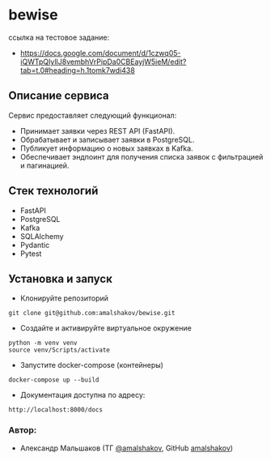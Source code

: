 # bewise

ссылка на тестовое задание:
- https://docs.google.com/document/d/1czwq05-iQWTpQIylIJ8vembhVrPipDa0CBEayjW5ieM/edit?tab=t.0#heading=h.1tomk7wdi438

## Описание сервиса

Сервис предоставляет следующий функционал:
- Принимает заявки через REST API (FastAPI).
- Обрабатывает и записывает заявки в PostgreSQL.
- Публикует информацию о новых заявках в Kafka.
- Обеспечивает эндпоинт для получения списка заявок с фильтрацией и пагинацией.

## Стек технологий
- FastAPI
- PostgreSQL
- Kafka
- SQLAlchemy
- Pydantic
- Pytest

## Установка и запуск

- Клонируйте репозиторий
```
git clone git@github.com:amalshakov/bewise.git
```
- Создайте и активируйте виртуальное окружение
```
python -m venv venv
source venv/Scripts/activate
```
- Запустите docker-compose (контейнеры)
```
docker-compose up --build
```
- Документация доступна по адресу:
```
http://localhost:8000/docs
```
### Автор:
- Александр Мальшаков (ТГ [@amalshakov](https://t.me/amalshakov), GitHub [amalshakov](https://github.com/amalshakov/))